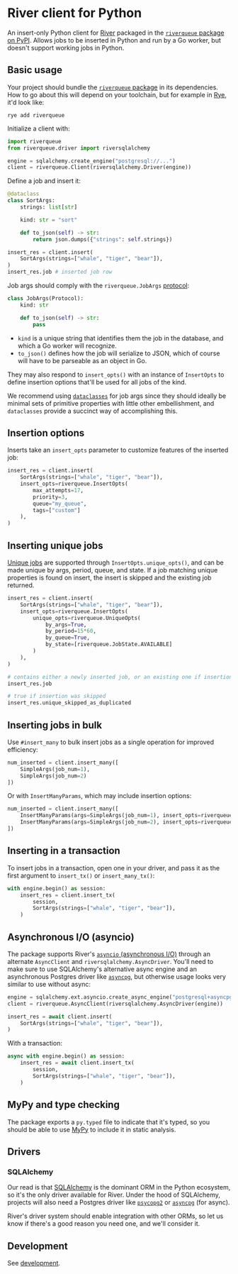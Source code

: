 # River client for Python

An insert-only Python client for [River](https://github.com/riverqueue/river) packaged in the [`riverqueue` package on PyPI](https://pypi.org/project/riverqueue/). Allows jobs to be inserted in Python and run by a Go worker, but doesn't support working jobs in Python.

## Basic usage

Your project should bundle the [`riverqueue` package](https://pypi.org/project/riverqueue/) in its dependencies. How to go about this will depend on your toolchain, but for example in [Rye](https://github.com/astral-sh/rye), it'd look like:

```shell
rye add riverqueue
```

Initialize a client with:

```python
import riverqueue
from riverqueue.driver import riversqlalchemy

engine = sqlalchemy.create_engine("postgresql://...")
client = riverqueue.Client(riversqlalchemy.Driver(engine))
```

Define a job and insert it:

```python
@dataclass
class SortArgs:
    strings: list[str]

    kind: str = "sort"

    def to_json(self) -> str:
        return json.dumps({"strings": self.strings})

insert_res = client.insert(
    SortArgs(strings=["whale", "tiger", "bear"]),
)
insert_res.job # inserted job row
```

Job args should comply with the `riverqueue.JobArgs` [protocol](https://peps.python.org/pep-0544/):

```python
class JobArgs(Protocol):
    kind: str

    def to_json(self) -> str:
        pass
```

- `kind` is a unique string that identifies them the job in the database, and which a Go worker will recognize.
- `to_json()` defines how the job will serialize to JSON, which of course will have to be parseable as an object in Go.

They may also respond to `insert_opts()` with an instance of `InsertOpts` to define insertion options that'll be used for all jobs of the kind.

We recommend using [`dataclasses`](https://docs.python.org/3/library/dataclasses.html) for job args since they should ideally be minimal sets of primitive properties with little other embellishment, and `dataclasses` provide a succinct way of accomplishing this.

## Insertion options

Inserts take an `insert_opts` parameter to customize features of the inserted job:

```python
insert_res = client.insert(
    SortArgs(strings=["whale", "tiger", "bear"]),
    insert_opts=riverqueue.InsertOpts(
        max_attempts=17,
        priority=3,
        queue="my_queue",
        tags=["custom"]
    ),
)
```

## Inserting unique jobs

[Unique jobs](https://riverqueue.com/docs/unique-jobs) are supported through `InsertOpts.unique_opts()`, and can be made unique by args, period, queue, and state. If a job matching unique properties is found on insert, the insert is skipped and the existing job returned.

```python
insert_res = client.insert(
    SortArgs(strings=["whale", "tiger", "bear"]),
    insert_opts=riverqueue.InsertOpts(
        unique_opts=riverqueue.UniqueOpts(
            by_args=True,
            by_period=15*60,
            by_queue=True,
            by_state=[riverqueue.JobState.AVAILABLE]
        )
    ),
)

# contains either a newly inserted job, or an existing one if insertion was skipped
insert_res.job

# true if insertion was skipped
insert_res.unique_skipped_as_duplicated
```

## Inserting jobs in bulk

Use `#insert_many` to bulk insert jobs as a single operation for improved efficiency:

```python
num_inserted = client.insert_many([
    SimpleArgs(job_num=1),
    SimpleArgs(job_num=2)
])
```

Or with `InsertManyParams`, which may include insertion options:

```python
num_inserted = client.insert_many([
    InsertManyParams(args=SimpleArgs(job_num=1), insert_opts=riverqueue.InsertOpts(max_attempts=5)),
    InsertManyParams(args=SimpleArgs(job_num=2), insert_opts=riverqueue.InsertOpts(queue="high_priority"))
])
```

## Inserting in a transaction

To insert jobs in a transaction, open one in your driver, and pass it as the first argument to `insert_tx()` or `insert_many_tx()`:

```python
with engine.begin() as session:
    insert_res = client.insert_tx(
        session,
        SortArgs(strings=["whale", "tiger", "bear"]),
    )
```

## Asynchronous I/O (asyncio)

The package supports River's [`asyncio` (asynchronous I/O)](https://docs.python.org/3/library/asyncio.html) through an alternate `AsyncClient` and `riversqlalchemy.AsyncDriver`. You'll need to make sure to use SQLAlchemy's alternative async engine and an asynchronous Postgres driver like [`asyncpg`](https://github.com/MagicStack/asyncpg), but otherwise usage looks very similar to use without async:

```python
engine = sqlalchemy.ext.asyncio.create_async_engine("postgresql+asyncpg://...")
client = riverqueue.AsyncClient(riversqlalchemy.AsyncDriver(engine))

insert_res = await client.insert(
    SortArgs(strings=["whale", "tiger", "bear"]),
)
```

With a transaction:

```python
async with engine.begin() as session:
    insert_res = await client.insert_tx(
        session,
        SortArgs(strings=["whale", "tiger", "bear"]),
    )
```

## MyPy and type checking

The package exports a `py.typed` file to indicate that it's typed, so you should be able to use [MyPy](https://mypy-lang.org/) to include it in static analysis.

## Drivers

### SQLAlchemy

Our read is that [SQLAlchemy](https://www.sqlalchemy.org/) is the dominant ORM in the Python ecosystem, so it's the only driver available for River. Under the hood of SQLAlchemy, projects will also need a Postgres driver like [`psycopg2`](https://pypi.org/project/psycopg2/) or [`asyncpg`](https://github.com/MagicStack/asyncpg) (for async).

River's driver system should enable integration with other ORMs, so let us know if there's a good reason you need one, and we'll consider it.

## Development

See [development](./docs/development.md).
